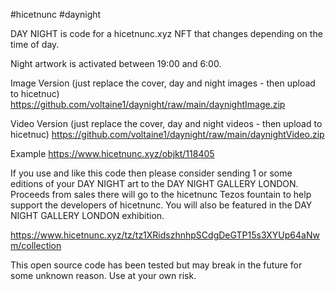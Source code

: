 #hicetnunc #daynight

DAY NIGHT is code for a hicetnunc.xyz NFT that changes depending on the time of day.

Night artwork is activated between 19:00 and 6:00.

Image Version (just replace the cover, day and night images - then upload to hicetnuc)
https://github.com/voltaine1/daynight/raw/main/daynightImage.zip

Video Version (just replace the cover, day and night videos - then upload to hicetnuc)
https://github.com/voltaine1/daynight/raw/main/daynightVideo.zip

Example
https://www.hicetnunc.xyz/objkt/118405

If you use and like this code then please consider sending 1 or some editions of your DAY NIGHT art to the DAY NIGHT GALLERY LONDON. Proceeds from sales there will go to the hicetnunc Tezos fountain to help support the developers of hicetnunc. You will also be featured in the DAY NIGHT GALLERY LONDON exhibition.

https://www.hicetnunc.xyz/tz/tz1XRidszhnhpSCdgDeGTP15s3XYUp64aNwm/collection

This open source code has been tested but may break in the future for some unknown reason. Use at your own risk.
